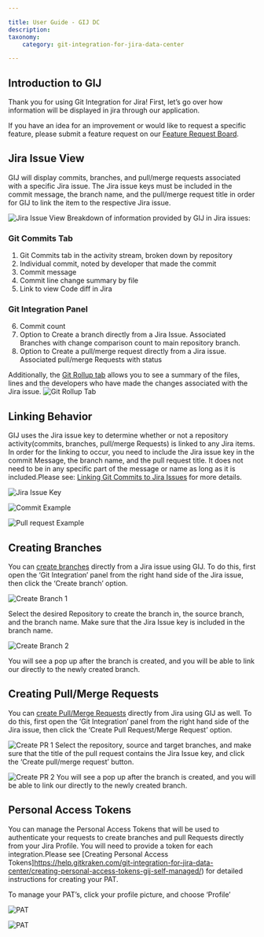 ```yaml
---

title: User Guide - GIJ DC
description:
taxonomy:
    category: git-integration-for-jira-data-center

---
```

## Introduction to GIJ
Thank you for using Git Integration for Jira! First, let’s go over how information will be displayed in jira through our application.

<div class="bbb-callout bbb--info">
    <div class="irow">
    <div class="ilogobox">
        <span class="logoimg"></span>
    </div>
    <div class="imsgbox">
        If you have an idea for an improvement or would like to request a specific feature, please submit a feature request on our <a href='https://gitkraken.canny.io/git-integration-for-jira-feedback'>Feature Request Board</a>.
    </div>
    </div>
</div>

## Jira Issue View

GIJ will display commits, branches, and pull/merge requests associated with a specific Jira issue. The Jira issue keys must be included in the commit message, the branch name, and the pull/merge request title in order for GIJ to link the item to the respective Jira issue.

![Jira Issue View](/wp-content/uploads/Jira-dc-Issue-Breakdown.png)
Breakdown of information provided by GIJ in Jira issues:
### Git Commits Tab
1. Git Commits tab in the activity stream, broken down by repository
2. Individual commit, noted by developer that made the commit
3. Commit message
4. Commit line change summary by file
5. Link to view Code diff in Jira
### Git Integration Panel
6. Commit count
7. Option to Create a branch directly from a Jira Issue. Associated Branches with change comparison count to main repository branch.
8. Option to Create a pull/merge request directly from a Jira issue. Associated pull/merge Requests with status

Additionally, the [Git Rollup tab](https://help.gitkraken.com/git-integration-for-jira-data-center/git-roll-up-tab-docs-gij-self-managed/) allows you to see a summary of the files, lines and the developers who have made the changes associated with the Jira issue.
![Git Rollup Tab](/wp-content/uploads/gij-jira-issue-git-rollup-summary.png)

## Linking Behavior

GIJ uses the Jira issue key to determine whether or not a repository activity(commits, branches, pull/merge Requests) is linked to any Jira items. In order for the linking to occur, you need to include the Jira issue key in the commit Message, the branch name, and the pull request title. It does not need to be in any specific part of the message or name as long as it is included.Please see: [Linking Git Commits to Jira Issues](https://help.gitkraken.com/git-integration-for-jira-data-center/linking-git-commits-to-jira-issues-gij-self-managed/) for more details.

![Jira Issue Key](/wp-content/uploads/Jira-Issue-key-linking-dc.png)

![Commit Example](/wp-content/uploads/Linking-Commit-example.png)

![Pull request Example](/wp-content/uploads/Pull-Request-Linking-Example.png)

## Creating Branches
You can [create branches](https://help.gitkraken.com/git-integration-for-jira-cloud/create-branch-gij-cloud/) directly from a Jira issue using GIJ. To do this, first open the ‘Git Integration’ panel from the right hand side of the Jira issue, then click the ‘Create branch’ option.

![Create Branch 1](/wp-content/uploads/Enduserguide-Cloud-Create-Branch-1dc.png)

Select the desired Repository to create the branch in, the source branch, and the branch name. Make sure that the Jira Issue key is included in the branch name.

![Create Branch 2](/wp-content/uploads/Enduserguide-Cloud-Create-Branch-2-dc.png)

You will see a pop up after the branch is created, and you will be able to link our directly to the newly created branch.

## Creating Pull/Merge Requests
You can [create Pull/Merge Requests](https://help.gitkraken.com/git-integration-for-jira-cloud/create-pull-or-merge-request-gij-cloud/) directly from Jira using GIJ as well. To do this, first open the ‘Git Integration’ panel from the right hand side of the Jira issue, then click the ‘Create Pull Request/Merge Request’ option.

![Create PR 1](/wp-content/uploads/Enduserguide-Cloud-Creating-PR-1-dc.png)
Select the repository, source and target branches, and make sure that the title of the pull request contains the Jira Issue key, and click the ‘Create pull/merge request’ button.

![Create PR 2](/wp-content/uploads/Enduserguide-Cloud-Creating-PR-2-dc.png)
You will see a pop up after the branch is created, and you will be able to link our directly to the newly created branch.


## Personal Access Tokens
You can manage the Personal Access Tokens that will be used to authenticate your requests to create branches and pull Requests directly from your Jira Profile. You will need to provide a token for each integration.Please see [Creating Personal Access Tokens]https://help.gitkraken.com/git-integration-for-jira-data-center/creating-personal-access-tokens-gij-self-managed/) for detailed instructions for creating your PAT.

To manage your PAT’s, click your profile picture, and choose ‘Profile’



![PAT](/wp-content/uploads/Jira-Profile-1-dc.png)

![PAT](/wp-content/uploads/Jira-Profile-2-dc.png)


